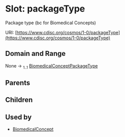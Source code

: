 
# Slot: packageType


Package type (bc for Biomedical Concepts)

URI: [https://www.cdisc.org/cosmos/1-0/packageType](https://www.cdisc.org/cosmos/1-0/packageType)


## Domain and Range

None &#8594;  <sub>1..1</sub> [BiomedicalConceptPackageType](BiomedicalConceptPackageType.md)

## Parents


## Children


## Used by

 * [BiomedicalConcept](BiomedicalConcept.md)

